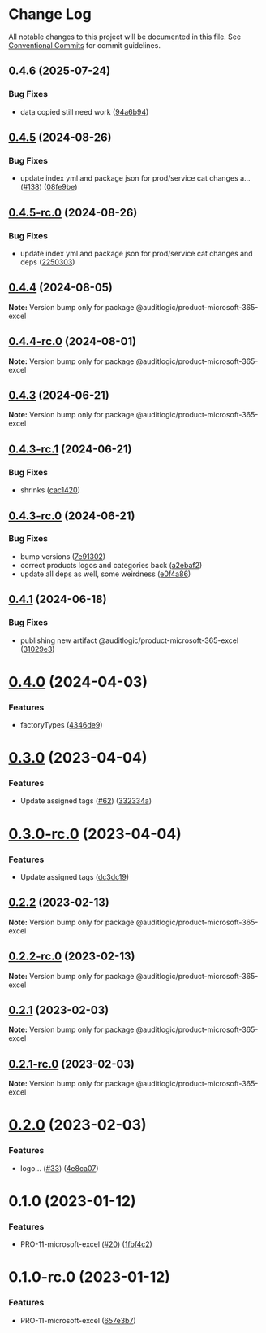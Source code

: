 # Change Log

All notable changes to this project will be documented in this file.
See [Conventional Commits](https://conventionalcommits.org) for commit guidelines.

## 0.4.6 (2025-07-24)


### Bug Fixes

* data copied still need work ([94a6b94](https://github.com/zerobias-org/product/commit/94a6b942fb0516367548599d739529536132755a))





## [0.4.5](https://github.com/auditlogic/product/compare/@auditlogic/product-microsoft-365-excel@0.4.4...@auditlogic/product-microsoft-365-excel@0.4.5) (2024-08-26)


### Bug Fixes

* update index yml and package json for prod/service cat changes a… ([#138](https://github.com/auditlogic/product/issues/138)) ([08fe9be](https://github.com/auditlogic/product/commit/08fe9beb1c8457462a19bc69caa02e6212d97e1a))





## [0.4.5-rc.0](https://github.com/auditlogic/product/compare/@auditlogic/product-microsoft-365-excel@0.4.4...@auditlogic/product-microsoft-365-excel@0.4.5-rc.0) (2024-08-26)


### Bug Fixes

* update index yml and package json for prod/service cat changes and deps ([2250303](https://github.com/auditlogic/product/commit/225030363a363608240135b7ebed386b28f01e4b))





## [0.4.4](https://github.com/auditlogic/product/compare/@auditlogic/product-microsoft-365-excel@0.4.3...@auditlogic/product-microsoft-365-excel@0.4.4) (2024-08-05)

**Note:** Version bump only for package @auditlogic/product-microsoft-365-excel





## [0.4.4-rc.0](https://github.com/auditlogic/product/compare/@auditlogic/product-microsoft-365-excel@0.4.3...@auditlogic/product-microsoft-365-excel@0.4.4-rc.0) (2024-08-01)

**Note:** Version bump only for package @auditlogic/product-microsoft-365-excel





## [0.4.3](https://github.com/auditlogic/product/compare/@auditlogic/product-microsoft-365-excel@0.4.3-rc.1...@auditlogic/product-microsoft-365-excel@0.4.3) (2024-06-21)

**Note:** Version bump only for package @auditlogic/product-microsoft-365-excel





## [0.4.3-rc.1](https://github.com/auditlogic/product/compare/@auditlogic/product-microsoft-365-excel@0.4.3-rc.0...@auditlogic/product-microsoft-365-excel@0.4.3-rc.1) (2024-06-21)


### Bug Fixes

* shrinks ([cac1420](https://github.com/auditlogic/product/commit/cac14200fefcd8183ab69fe89a47bd3f70f563e9))





## [0.4.3-rc.0](https://github.com/auditlogic/product/compare/@auditlogic/product-microsoft-365-excel@0.4.1...@auditlogic/product-microsoft-365-excel@0.4.3-rc.0) (2024-06-21)


### Bug Fixes

* bump versions ([7e91302](https://github.com/auditlogic/product/commit/7e913023b8b312150ed7762c32fbbe616be71de5))
* correct products logos and categories back ([a2ebaf2](https://github.com/auditlogic/product/commit/a2ebaf2efe8e232e6ff22c774c456048771f9469))
* update all deps as well, some weirdness ([e0f4a86](https://github.com/auditlogic/product/commit/e0f4a864714e2d3de6bbf3da014d5312fe53be2f))





## [0.4.1](https://github.com/auditlogic/product/compare/@auditlogic/product-microsoft-365-excel@0.4.0...@auditlogic/product-microsoft-365-excel@0.4.1) (2024-06-18)


### Bug Fixes

* publishing new artifact @auditlogic/product-microsoft-365-excel ([31029e3](https://github.com/auditlogic/product/commit/31029e3c4ef5771a72981b2f07b0e9e09fce54ff))





# [0.4.0](https://github.com/auditlogic/product/compare/@auditlogic/product-microsoft-365-excel@0.3.0...@auditlogic/product-microsoft-365-excel@0.4.0) (2024-04-03)


### Features

* factoryTypes ([4346de9](https://github.com/auditlogic/product/commit/4346de92693aee892fccf725338ffc7b80ab182b))





# [0.3.0](https://github.com/auditlogic/product/compare/@auditlogic/product-microsoft-365-excel@0.2.2...@auditlogic/product-microsoft-365-excel@0.3.0) (2023-04-04)


### Features

* Update assigned tags ([#62](https://github.com/auditlogic/product/issues/62)) ([332334a](https://github.com/auditlogic/product/commit/332334ac1b4a57ff812914e70573c91539a06bf4))





# [0.3.0-rc.0](https://github.com/auditlogic/product/compare/@auditlogic/product-microsoft-365-excel@0.2.2...@auditlogic/product-microsoft-365-excel@0.3.0-rc.0) (2023-04-04)


### Features

* Update assigned tags ([dc3dc19](https://github.com/auditlogic/product/commit/dc3dc19fc1eed87cbc16dbdcf7131bf46ffcfbb7))





## [0.2.2](https://github.com/auditlogic/product/compare/@auditlogic/product-microsoft-365-excel@0.2.1...@auditlogic/product-microsoft-365-excel@0.2.2) (2023-02-13)

**Note:** Version bump only for package @auditlogic/product-microsoft-365-excel





## [0.2.2-rc.0](https://github.com/auditlogic/product/compare/@auditlogic/product-microsoft-365-excel@0.2.1...@auditlogic/product-microsoft-365-excel@0.2.2-rc.0) (2023-02-13)

**Note:** Version bump only for package @auditlogic/product-microsoft-365-excel





## [0.2.1](https://github.com/auditlogic/product/compare/@auditlogic/product-microsoft-365-excel@0.2.1-rc.0...@auditlogic/product-microsoft-365-excel@0.2.1) (2023-02-03)

**Note:** Version bump only for package @auditlogic/product-microsoft-365-excel





## [0.2.1-rc.0](https://github.com/auditlogic/product/compare/@auditlogic/product-microsoft-365-excel@0.2.0...@auditlogic/product-microsoft-365-excel@0.2.1-rc.0) (2023-02-03)

**Note:** Version bump only for package @auditlogic/product-microsoft-365-excel





# [0.2.0](https://github.com/auditlogic/product/compare/@auditlogic/product-microsoft-365-excel@0.1.0...@auditlogic/product-microsoft-365-excel@0.2.0) (2023-02-03)


### Features

* logo... ([#33](https://github.com/auditlogic/product/issues/33)) ([4e8ca07](https://github.com/auditlogic/product/commit/4e8ca077a50d5d56ca671097411d6bd6458bdd2e))





# 0.1.0 (2023-01-12)


### Features

* PRO-11-microsoft-excel ([#20](https://github.com/auditlogic/product/issues/20)) ([1fbf4c2](https://github.com/auditlogic/product/commit/1fbf4c20dac2384c19018c878d6c9636c448806e))





# 0.1.0-rc.0 (2023-01-12)


### Features

* PRO-11-microsoft-excel ([657e3b7](https://github.com/auditlogic/product/commit/657e3b7ae7ecb751f18a4df246f747e1dcb23eff))
